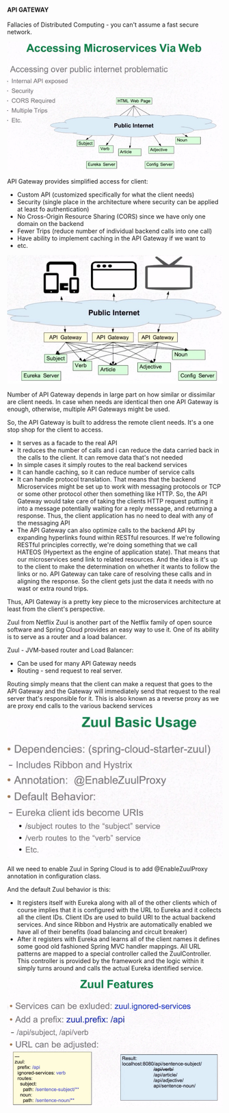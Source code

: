 #### API GATEWAY

Fallacies of Distributed Computing - you can't assume a fast secure network.

![microservices-via-web](https://raw.githubusercontent.com/Shtramak/spring-cloud-training/master/images/accessing-microservices-via-web.jpg)

API Gateway provides simplified access for client:
- Custom API (customized specifically for what the client needs)
- Security (single place in the architecture where security can be applied at least fo authentication)
- No Cross-Origin Resource Sharing (CORS) since we have only one domain on the backend 
- Fewer Trips (reduce number of individual backend calls into one call)
- Have ability to implement caching in the API Gateway if we want to
- etc.

![api-gateway](https://raw.githubusercontent.com/Shtramak/spring-cloud-training/master/images/api-gateway.jpg)

Number of API Gateway depends in large part on how similar or dissimilar are client needs. In case when needs are identical then one API Gateway is enough,
otherwise, multiple API Gateways might be used.

So, the API Gateway is built to address the remote client needs. It's a one stop shop for the client to access.

- It serves as a facade to the real API
- It reduces the number of calls and i can reduce the data carried back in the calls to the client. It can remove data that's not needed
- In simple cases it simply routes to the real backend services
- It can handle caching, so it can reduce number of service calls
- It can handle protocol translation. That means that the backend Microservices might be set up to work with messaging protocols or TCP or some other
protocol other then something like HTTP. So, the API Gateway would take care of taking the clients HTTP request putting it into a message potentially
waiting for a reply message, and returning a response. Thus, the client application has no need to deal with any of the messaging API
- The API Gateway can also optimize calls to the backend API by expanding hyperlinks found within RESTful resources. If we're following RESTful principles
correctly, we're doing something that we call HATEOS (Hypertext as the engine of application state). That means that our microservices send link to
related resources. And the idea is it's up to the client to make the determination on whether it wants to follow the links or no. API Gateway can take care
of resolving these calls and in aligning the response. So the client gets just the data it needs with no wast or extra round trips.

Thus, API Gateway is a pretty key piece to the microservices architecture at least from the client's perspective.

Zuul from Netflix Zuul is another part of the Netflix family of open source software and Spring Cloud provides an easy way to use it.
One of its ability is to serve as a router and a load balancer.

Zuul - JVM-based router and Load Balancer:
- Can be used for many API Gateway needs
- Routing - send request to real server. 

Routing simply means that the client can make a request that goes to the API Gateway and the Gateway will immediately send that request to the real server
 that's responsible for it. This is also known as a reverse proxy as we are proxy end calls to the various backend services

![zuul-basic-usage](https://raw.githubusercontent.com/Shtramak/spring-cloud-training/master/images/zuul-basic-usage.jpg)

All we need to enable Zuul in Spring Cloud is to add @EnableZuulProxy annotation in configuration class.

And the default Zuul behavior is this:
- It registers itself with Eureka along with all of the other clients which of course implies that it is configured with the URL to Eureka and it collects
 all the client IDs. Client IDs are used to build URI to the actual backend services. And since Ribbon and Hystrix are automatically enabled we have all of
  their benefits (load balancing and circuit breaker)
- After it registers with Eureka and learns all of the client names it defines some good old fashioned Spring MVC handler mappings. All URL patterns are mapped 
to a special controller called the ZuulController. This controller is provided by the framework and the logic within it simply turns around and calls the
 actual Eureka identified service. 

![zuul-features](https://raw.githubusercontent.com/Shtramak/spring-cloud-training/master/images/zuul-features.jpg)
